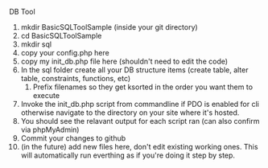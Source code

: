 DB Tool

1. mkdir BasicSQLToolSample (inside your git directory)
2. cd BasicSQLToolSample
3. mkdir sql
4. copy your config.php here
5. copy my init_db.php file here (shouldn't need to edit the code)
6. In the sql folder create all your DB structure items (create table, alter table, constraints, functions, etc)
	1. Prefix filenames so they get ksorted in the order you want them to execute
7. Invoke the init_db.php script from commandline if PDO is enabled for cli otherwise navigate to the directory on your site where it's hosted.
8. You should see the relavant output for each script ran (can also confirm via phpMyAdmin)
9. Commit your changes to github
10. (in the future) add new files here, don't edit existing working ones. This will automatically run everthing as if you're doing it step by step.
